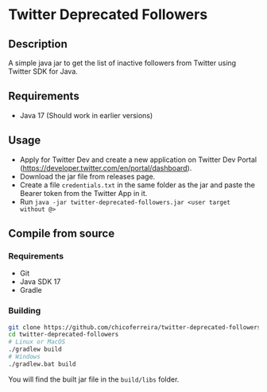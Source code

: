 # Twitter Deprecated Followers

## Description

A simple java jar to get the list of inactive followers from Twitter using Twitter SDK for Java.

## Requirements

- Java 17 (Should work in earlier versions)

## Usage

- Apply for Twitter Dev and create a new application on Twitter Dev
  Portal (https://developer.twitter.com/en/portal/dashboard).
- Download the jar file from releases page.
- Create a file `credentials.txt` in the same folder as the jar and paste the Bearer token from the Twitter App in it.
- Run ```java -jar twitter-deprecated-followers.jar <user target without @>```

## Compile from source

### Requirements

- Git
- Java SDK 17
- Gradle

### Building
```bash
git clone https://github.com/chicoferreira/twitter-deprecated-followers
cd twitter-deprecated-followers
# Linux or MacOS
./gradlew build
# Windows
./gradlew.bat build
```
You will find the built jar file in the `build/libs` folder.
